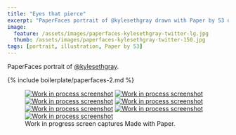 ```yaml
---
title: "Eyes that pierce"
excerpt: "PaperFaces portrait of @kylesethgray drawn with Paper by 53 on an iPad."
image: 
  feature: /assets/images/paperfaces-kylesethgray-twitter-lg.jpg
  thumb: /assets/images/paperfaces-kylesethgray-twitter-150.jpg
tags: [portrait, illustration, Paper by 53]
---
```


PaperFaces portrait of [@kylesethgray](http://twitter.com/kylesethgray).

{% include boilerplate/paperfaces-2.md %}

<figure class="third">
  <a href="{{ site.url }}/assets/images/paperfaces-kylesethgray-process-1-lg.jpg"><img src="{{ site.url }}/assets/images/paperfaces-kylesethgray-process-1-600.jpg" alt="Work in process screenshot"></a>
  <a href="{{ site.url }}/assets/images/paperfaces-kylesethgray-process-2-lg.jpg"><img src="{{ site.url }}/assets/images/paperfaces-kylesethgray-process-2-600.jpg" alt="Work in process screenshot"></a>
  <a href="{{ site.url }}/assets/images/paperfaces-kylesethgray-process-3-lg.jpg"><img src="{{ site.url }}/assets/images/paperfaces-kylesethgray-process-3-600.jpg" alt="Work in process screenshot"></a>
  <a href="{{ site.url }}/assets/images/paperfaces-kylesethgray-process-4-lg.jpg"><img src="{{ site.url }}/assets/images/paperfaces-kylesethgray-process-4-600.jpg" alt="Work in process screenshot"></a>
  <a href="{{ site.url }}/assets/images/paperfaces-kylesethgray-process-5-lg.jpg"><img src="{{ site.url }}/assets/images/paperfaces-kylesethgray-process-5-600.jpg" alt="Work in process screenshot"></a>
  <a href="{{ site.url }}/assets/images/paperfaces-kylesethgray-process-6-lg.jpg"><img src="{{ site.url }}/assets/images/paperfaces-kylesethgray-process-6-600.jpg" alt="Work in process screenshot"></a>
  <a href="{{ site.url }}/assets/images/paperfaces-kylesethgray-process-7-lg.jpg"><img src="{{ site.url }}/assets/images/paperfaces-kylesethgray-process-7-600.jpg" alt="Work in process screenshot"></a>
  <figcaption>Work in progress screen captures Made with Paper.</figcaption>
</figure>